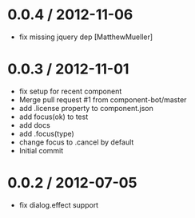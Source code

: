 
0.0.4 / 2012-11-06 
==================

  * fix missing jquery dep [MatthewMueller]

0.0.3 / 2012-11-01 
==================

  * fix setup for recent component
  * Merge pull request #1 from component-bot/master
  * add .license property to component.json
  * add focus(ok) to test
  * add docs
  * add .focus(type)
  * change focus to .cancel by default
  * Initial commit

0.0.2 / 2012-07-05 
==================

  * fix dialog.effect support
